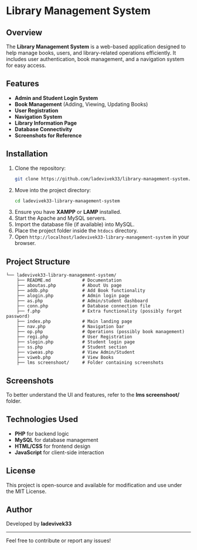 # Library Management System

## Overview
The **Library Management System** is a web-based application designed to help manage books, users, and library-related operations efficiently. It includes user authentication, book management, and a navigation system for easy access.

## Features
- **Admin and Student Login System**
- **Book Management** (Adding, Viewing, Updating Books)
- **User Registration**
- **Navigation System**
- **Library Information Page**
- **Database Connectivity**
- **Screenshots for Reference**

## Installation
1. Clone the repository:
   ```sh
   git clone https://github.com/ladevivek33/library-management-system.git
   ```
2. Move into the project directory:
   ```sh
   cd ladevivek33-library-management-system
   ```
3. Ensure you have **XAMPP** or **LAMP** installed.
4. Start the Apache and MySQL servers.
5. Import the database file (if available) into MySQL.
6. Place the project folder inside the `htdocs` directory.
7. Open `http://localhost/ladevivek33-library-management-system` in your browser.

## Project Structure
```
└── ladevivek33-library-management-system/
    ├── README.md            # Documentation
    ├── aboutas.php          # About Us page
    ├── addb.php             # Add Book functionality
    ├── alogin.php           # Admin login page
    ├── as.php               # Admin/student dashboard
    ├── conn.php             # Database connection file
    ├── f.php                # Extra functionality (possibly forgot password)
    ├── index.php            # Main landing page
    ├── nav.php              # Navigation bar
    ├── op.php               # Operations (possibly book management)
    ├── regi.php             # User Registration
    ├── slogin.php           # Student login page
    ├── ss.php               # Student section
    ├── viweas.php           # View Admin/Student
    ├── viweb.php            # View Books
    ├── lms screenshoot/     # Folder containing screenshots
```

## Screenshots
To better understand the UI and features, refer to the **lms screenshoot/** folder.

## Technologies Used
- **PHP** for backend logic
- **MySQL** for database management
- **HTML/CSS** for frontend design
- **JavaScript** for client-side interaction

## License
This project is open-source and available for modification and use under the MIT License.

## Author
Developed by **ladevivek33**

---
Feel free to contribute or report any issues!

